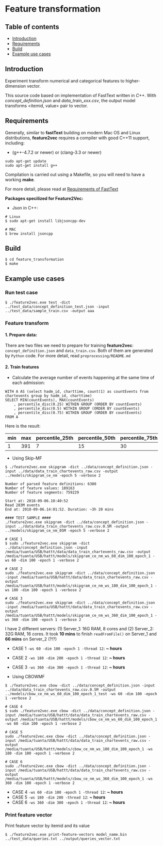 # Feature transformation #


## Table of contents

* [Introduction](#introduction)
* [Requirements](#requirements)
* [Build](#build)
* [Example use cases](#example-use-cases)

## Introduction

Experiment transform numerical and categorical features to higher-dimension vector.

This source code based on implementation of FastText written in *C++*. With *concept_definition.json* and *data_train_xxx.csv*, the output model transforms <itemid, value> pair to vector.


## Requirements

Generally, similar to **fastText** building on modern Mac OS and Linux distributions, **feature2vec** requires a compiler with good C++11 support, including:

* (g++-4.7.2 or newer) or (clang-3.3 or newer)

```
sudo apt-get update
sudo apt-get install g++
```

Compilation is carried out using a Makefile, so you will need to have a working **make**.

For more detail, please read at [Requirements of FastText](https://github.com/facebookresearch/fastText/blob/master/README.md#requirements)

**Packages specilized for Feature2Vec:**

*  Json in C++:

```
# Linux
$ sudo apt-get install libjsoncpp-dev

# MAC
$ brew install jsoncpp
```

## Build

```
$ cd feature_transformation
$ make
```

## Example use cases

### Run test case

```
$ ./feature2vec.exe test -dict ../test_data/concept_definition_test.json -input ../test_data/sample_train.csv -output aaa
```

### Feature transform

#### 1. Prepare data:

There are two files we need to prepare for training **feature2vec**: `concept_definition.json` and `data_train.csv`. Both of them are generated by `Python` code. For more detail, read `preprocessing/README.md`

#### 2. Train features

* Calculate the average number of events happening at the same time of each admission:

```
WITH A AS (select hadm_id, charttime, count(1) as countEvents from chartevents group by hadm_id, charttime)
SELECT MIN(countEvents), MAX(countEvents)
    , percentile_disc(0.25) WITHIN GROUP (ORDER BY countEvents)
    , percentile_disc(0.5) WITHIN GROUP (ORDER BY countEvents)
    , percentile_disc(0.75) WITHIN GROUP (ORDER BY countEvents)
FROM A
```

Here is the result:

| min | max | percentile_25th | percentile_50th | percentile_75th |
|-----|-----|-----------------|-----------------|-----------------|
|   1 | 391 |               7 |              15 |              30 |


* Using Skip-MF

```
$ ./feature2vec.exe skipgram -dict ../data/concept_definition.json -input ../data/data_train_chartevents_raw.csv -output ../models/skipgram_ce_nm -epoch 5 -verbose 2

Number of parsed feature definitions: 6380
Number of feature values: 189163
Number of feature segments: 759229

Start at: 2018-09-06.10:40:52
Read 283M events
End at: 2018-09-06.14:01:52. Duration: ~3h 20 mins

#### TEST SAMPLE ####
./feature2vec.exe skipgram -dict ../data/concept_definition.json -input ../data/data_train_chartevents_raw.csv.0.5M -output ../models/skipgram_ce_nm_05M -epoch 5 -verbose 2

# CASE 1
$ sudo ./feature2vec.exe skipgram -dict ../data/concept_definition.json -input /media/tuanta/USB/hattt/data/data_train_chartevents_raw.csv -output /media/tuanta/USB/hattt/models/skipgram_ce_nm_ws_60_dim_100_epoch_1 -ws 60 -dim 100 -epoch 1 -verbose 2

# CASE 2
sudo ./feature2vec.exe skipgram -dict ../data/concept_definition.json -input /media/tuanta/USB/hattt/data/data_train_chartevents_raw.csv -output /media/tuanta/USB/hattt/models/skipgram_ce_nm_ws_180_dim_100_epoch_1 -ws 180 -dim 100 -epoch 1 -verbose 2

# CASE 3
sudo ./feature2vec.exe skipgram -dict ../data/concept_definition.json -input /media/tuanta/USB/hattt/data/data_train_chartevents_raw.csv -output /media/tuanta/USB/hattt/models/skipgram_ce_nm_ws_360_dim_100_epoch_1 -ws 360 -dim 100 -epoch 1 -verbose 2

```
I have 2 different servers: (1) Server_1: 16G RAM, 8 cores and (2) Server_2: 32G RAM, 16 cores. It took **10 mins** to finish `readFromFile()` on Server_1 and **66 mins** on Server_2 (?!?)

* CASE 1 `-ws 60 -dim 100 -epoch 1 -thread 12`: **~ hours**
* CASE 2 `-ws 180 -dim 200 -epoch 1 -thread 12`: **~ hours**
* CASE 3 `-ws 360 -dim 300 -epoch 1 -thread 12`: **~ hours**

* Using CBOWMF

```
$ ./feature2vec.exe cbow -dict ../data/concept_definition.json -input ../data/data_train_chartevents_raw.csv.0.5M -output ../models/cbow_ce_nm_ws_60_dim_100_epoch_1_test -ws 60 -dim 100 -epoch 1 -verbose 2

# CASE 4
$ sudo ./feature2vec.exe cbow -dict ../data/concept_definition.json -input /media/tuanta/USB/hattt/data/data_train_chartevents_raw.csv -output /media/tuanta/USB/hattt/models/cbow_ce_nm_ws_60_dim_100_epoch_1 -ws 60 -dim 100 -epoch 1 -verbose 2

# CASE 5
sudo ./feature2vec.exe cbow -dict ../data/concept_definition.json -input /media/tuanta/USB/hattt/data/data_train_chartevents_raw.csv -output /media/tuanta/USB/hattt/models/cbow_ce_nm_ws_180_dim_100_epoch_1 -ws 180 -dim 100 -epoch 1 -verbose 2

# CASE 6
sudo ./feature2vec.exe cbow -dict ../data/concept_definition.json -input /media/tuanta/USB/hattt/data/data_train_chartevents_raw.csv -output /media/tuanta/USB/hattt/models/cbow_ce_nm_ws_360_dim_100_epoch_1 -ws 360 -dim 100 -epoch 1 -verbose 2
```

* CASE 4 `-ws 60 -dim 100 -epoch 1 -thread 12`: **~ hours**
* CASE 5 `-ws 180 -dim 200 -thread 12`: **~ hours**
* CASE 6 `-ws 360 -dim 300 -epoch 1 -thread 12`: **~ hours**


### Print feature vector
Print feature vector by itemid and its value

```
$ ./feature2vec.exe print-feature-vectors model_name.bin ../test_data/queries.txt ../output/queries_vector.txt
```